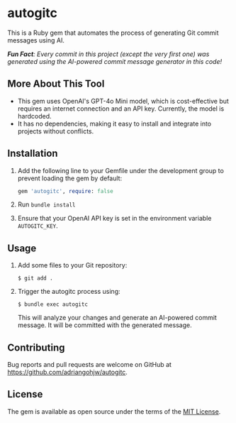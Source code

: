 # autogitc

This is a Ruby gem that automates the process of generating Git commit messages using AI.

<i><b>Fun Fact</b>: Every commit in this project (except the very first one) was generated using the AI-powered commit message generator in this code!</i>

## More About This Tool

- This gem uses OpenAI's GPT-4o Mini model, which is cost-effective but requires an internet connection and an API key. Currently, the model is hardcoded.
- It has no dependencies, making it easy to install and integrate into projects without conflicts.

## Installation

1. Add the following line to your Gemfile under the development group to prevent loading the gem by default:

   ```ruby
   gem 'autogitc', require: false
   ```

2. Run `bundle install`

3. Ensure that your OpenAI API key is set in the environment variable `AUTOGITC_KEY`.

## Usage

1. Add some files to your Git repository:

   ```
   $ git add .
   ```

2. Trigger the autogitc process using:

   ```
   $ bundle exec autogitc
   ```

   This will analyze your changes and generate an AI-powered commit message. It will be committed with the generated message.


## Contributing

Bug reports and pull requests are welcome on GitHub at https://github.com/adriangohjw/autogitc.

## License

The gem is available as open source under the terms of the [MIT License](https://opensource.org/licenses/MIT).
